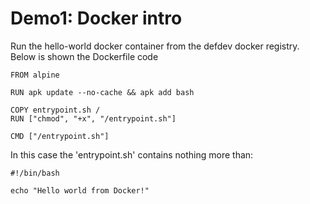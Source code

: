 # Demo1: Docker intro

Run the hello-world docker container from the defdev docker registry. Below is shown the Dockerfile code

    FROM alpine

    RUN apk update --no-cache && apk add bash

    COPY entrypoint.sh /
    RUN ["chmod", "+x", "/entrypoint.sh"]

    CMD ["/entrypoint.sh"]

In this case the 'entrypoint.sh' contains nothing more than:

    #!/bin/bash

    echo "Hello world from Docker!"
